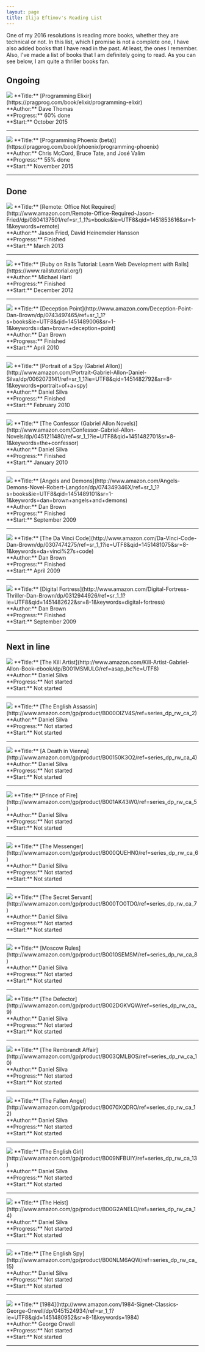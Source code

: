 ```yaml
---
layout: page
title: Ilija Eftimov's Reading List
---
```


<!--
Book template, just copy and paste this:

<img class='book-cover' src="https://upload.wikimedia.org/wikipedia/en/6/6b/DaVinciCode.jpg"/>
**Title:** [The Da Vinci Code](http://www.amazon.com/Da-Vinci-Code-Dan-Brown/dp/0307474275/ref=sr_1_1?ie=UTF8&qid=1451481075&sr=8-1&keywords=da+vinci%27s+code)<br/>
**Author:** Dan Brown<br/>
**Progress:** Finished<br/>
**Start:** April 2009<br/>
<hr/>
-->

One of my 2016 resolutions is reading more books, whether they are technical or
not. In this list, which I promise is not a complete one, I have also added books
that I have read in the past. At least, the ones I remember. Also, I've made a
list of books that I am definitely going to read. As you can see below, I am
quite a thriller books fan.

## Ongoing

<img class='book-cover' src="https://imagery.pragprog.com/products/361/elixir_xlargecover.jpg"/>
**Title:** [Programming Elixir](https://pragprog.com/book/elixir/programming-elixir)<br/>
**Author:** Dave Thomas<br/>
**Progress:** 60% done<br/>
**Start:** October 2015<br/>
<hr/>

<img class='book-cover' src="https://imagery.pragprog.com/products/452/phoenix_xlargebeta.jpg"/>
**Title:** [Programming Phoenix (beta)](https://pragprog.com/book/phoenix/programming-phoenix)<br/>
**Author:** Chris McCord, Bruce Tate, and José Valim<br/>
**Progress:** 55% done<br/>
**Start:** November 2015<br/>
<hr/>

## Done

<img class='book-cover' src="http://ecx.images-amazon.com/images/I/41KQs2jNyaL._SX330_BO1,204,203,200_.jpg"/>
**Title:** [Remote: Office Not Required](http://www.amazon.com/Remote-Office-Required-Jason-Fried/dp/0804137501/ref=sr_1_1?s=books&ie=UTF8&qid=1451853616&sr=1-1&keywords=remote)<br/>
**Author:** Jason Fried, David Heinemeier Hansson<br/>
**Progress:** Finished<br/>
**Start:** March 2013<br/>
<hr/>

<img class='book-cover' src="https://softcover.s3.amazonaws.com/636/ruby_on_rails_tutorial_3rd_edition/images/cover-web.png"/>
**Title:** [Ruby on Rails Tutorial: Learn Web Development with Rails](https://www.railstutorial.org/)<br/>
**Author:** Michael Hartl<br/>
**Progress:** Finished<br/>
**Start:** December 2012<br/>
<hr/>

<img class='book-cover' src="http://www.e-reading.club/cover/75/75398.jpg"/>
**Title:** [Deception Point](http://www.amazon.com/Deception-Point-Dan-Brown/dp/0743497465/ref=sr_1_1?s=books&ie=UTF8&qid=1451489006&sr=1-1&keywords=dan+brown+deception+point)<br/>
**Author:** Dan Brown<br/>
**Progress:** Finished<br/>
**Start:** April 2010<br/>
<hr/>

<img class='book-cover' src="http://d.gr-assets.com/books/1301657569l/9975779.jpg"/>
**Title:** [Portrait of a Spy (Gabriel Allon)](http://www.amazon.com/Portrait-Gabriel-Allon-Daniel-Silva/dp/0062073141/ref=sr_1_1?ie=UTF8&qid=1451482792&sr=8-1&keywords=portrait+of+a+spy)<br/>
**Author:** Daniel Silva<br/>
**Progress:** Finished<br/>
**Start:** February 2010<br/>
<hr/>

<img class='book-cover' src="http://danielsilvabooks.com/wordpress/wp-content/uploads/2012/04/book-confessor-lg.jpg"/>
**Title:** [The Confessor (Gabriel Allon Novels)](http://www.amazon.com/Confessor-Gabriel-Allon-Novels/dp/0451211480/ref=sr_1_1?ie=UTF8&qid=1451482701&sr=8-1&keywords=the+confessor)<br/>
**Author:** Daniel Silva<br/>
**Progress:** Finished<br/>
**Start:** January 2010<br/>
<hr/>

<img class='book-cover' src="http://d.gr-assets.com/books/1301657569l/9975779.jpg"/>
**Title:** [Angels and Demons](http://www.amazon.com/Angels-Demons-Novel-Robert-Langdon/dp/074349346X/ref=sr_1_1?s=books&ie=UTF8&qid=1451489101&sr=1-1&keywords=dan+brown+angels+and+demons)<br/>
**Author:** Dan Brown<br/>
**Progress:** Finished<br/>
**Start:** September 2009<br/>
<hr/>

<img class='book-cover' src="https://upload.wikimedia.org/wikipedia/en/6/6b/DaVinciCode.jpg"/>
**Title:** [The Da Vinci Code](http://www.amazon.com/Da-Vinci-Code-Dan-Brown/dp/0307474275/ref=sr_1_1?ie=UTF8&qid=1451481075&sr=8-1&keywords=da+vinci%27s+code)<br/>
**Author:** Dan Brown<br/>
**Progress:** Finished<br/>
**Start:** April 2009<br/>
<hr/>

<img class='book-cover' src="http://t0.gstatic.com/images?q=tbn:ANd9GcRvTjoa0PWBYL7Szf4AbFU02HnKFZaQtCyoLV-LzkPfuIvNR6ov"/>
**Title:** [Digital Fortress](http://www.amazon.com/Digital-Fortress-Thriller-Dan-Brown/dp/0312944926/ref=sr_1_1?ie=UTF8&qid=1451482622&sr=8-1&keywords=digital+fortress)<br/>
**Author:** Dan Brown<br/>
**Progress:** Finished<br/>
**Start:** September 2009<br/>
<hr/>

## Next in line

<img class='book-cover' src="http://ecx.images-amazon.com/images/I/81i3cYtF4DL.jpg"/>
**Title:** [The Kill Artist](http://www.amazon.com/Kill-Artist-Gabriel-Allon-Book-ebook/dp/B001MSMULG/ref=asap_bc?ie=UTF8)<br/>
**Author:** Daniel Silva<br/>
**Progress:** Not started<br/>
**Start:** Not started<br/>
<hr/>

<img class='book-cover' src="http://danielsilvabooklist.com/wp-content/uploads/2014/06/Daniel-Silva-The-English-Assassin-265x353.jpg"/>
**Title:** [The English Assassin](http://www.amazon.com/gp/product/B000OIZV4S/ref=series_dp_rw_ca_2)<br/>
**Author:** Daniel Silva<br/>
**Progress:** Not started<br/>
**Start:** Not started<br/>
<hr/>

<img class='book-cover' src="http://danielsilvabooks.com/wordpress/wp-content/uploads/2012/04/book-death-vienna-lg.jpg"/>
**Title:** [A Death in Vienna](http://www.amazon.com/gp/product/B00150K3O2/ref=series_dp_rw_ca_4)<br/>
**Author:** Daniel Silva<br/>
**Progress:** Not started<br/>
**Start:** Not started<br/>
<hr/>

<img class='book-cover' src="http://danielsilvabooks.com/wordpress/wp-content/uploads/2012/04/book-prince-fire-lg.jpg"/>
**Title:** [Prince of Fire](http://www.amazon.com/gp/product/B001AK43W0/ref=series_dp_rw_ca_5)<br/>
**Author:** Daniel Silva<br/>
**Progress:** Not started<br/>
**Start:** Not started<br/>
<hr/>

<img class='book-cover' src="https://www.penguin.com.au/jpg-large/9780141026718.jpg"/>
**Title:** [The Messenger](http://www.amazon.com/gp/product/B000QUEHN0/ref=series_dp_rw_ca_6)<br/>
**Author:** Daniel Silva<br/>
**Progress:** Not started<br/>
**Start:** Not started<br/>
<hr/>

<img class='book-cover' src="http://ecx.images-amazon.com/images/I/51whJIN9POL._SX373_BO1,204,203,200_.jpg"/>
**Title:** [The Secret Servant](http://www.amazon.com/gp/product/B000TO0TD0/ref=series_dp_rw_ca_7)<br/>
**Author:** Daniel Silva<br/>
**Progress:** Not started<br/>
**Start:** Not started<br/>
<hr/>

<img class='book-cover' src="http://ecx.images-amazon.com/images/I/51BPI5Ema1L._SX281_BO1,204,203,200_.jpg"/>
**Title:** [Moscow Rules](http://www.amazon.com/gp/product/B0010SEMSM/ref=series_dp_rw_ca_8)<br/>
**Author:** Daniel Silva<br/>
**Progress:** Not started<br/>
**Start:** Not started<br/>
<hr/>

<img class='book-cover' src="http://ecx.images-amazon.com/images/I/51BtYDph38L._SX334_BO1,204,203,200_.jpg"/>
**Title:** [The Defector](http://www.amazon.com/gp/product/B002DGKVQW/ref=series_dp_rw_ca_9)<br/>
**Author:** Daniel Silva<br/>
**Progress:** Not started<br/>
**Start:** Not started<br/>
<hr/>

<img class='book-cover' src="http://ecx.images-amazon.com/images/I/51Yzc%2BPwSIL._SX373_BO1,204,203,200_.jpg"/>
**Title:** [The Rembrandt Affair](http://www.amazon.com/gp/product/B003QMLBOS/ref=series_dp_rw_ca_10)<br/>
**Author:** Daniel Silva<br/>
**Progress:** Not started<br/>
**Start:** Not started<br/>
<hr/>

<img class='book-cover' src="http://ecx.images-amazon.com/images/I/51yKwTz48gL._SX330_BO1,204,203,200_.jpg"/>
**Title:** [The Fallen Angel](http://www.amazon.com/gp/product/B0070XQDRO/ref=series_dp_rw_ca_12)<br/>
**Author:** Daniel Silva<br/>
**Progress:** Not started<br/>
**Start:** Not started<br/>
<hr/>

<img class='book-cover' src="http://ecx.images-amazon.com/images/I/51Zoa2N42kL._SX331_BO1,204,203,200_.jpg"/>
**Title:** [The English Girl](http://www.amazon.com/gp/product/B009NFBUIY/ref=series_dp_rw_ca_13)<br/>
**Author:** Daniel Silva<br/>
**Progress:** Not started<br/>
**Start:** Not started<br/>
<hr/>

<img class='book-cover' src="http://ecx.images-amazon.com/images/I/510CdL4ZeyL._SX333_BO1,204,203,200_.jpg"/>
**Title:** [The Heist](http://www.amazon.com/gp/product/B00G2ANELO/ref=series_dp_rw_ca_14)<br/>
**Author:** Daniel Silva<br/>
**Progress:** Not started<br/>
**Start:** Not started<br/>
<hr/>

<img class='book-cover' src="http://ecx.images-amazon.com/images/I/51s2Vt4urjL._SX329_BO1,204,203,200_.jpg"/>
**Title:** [The English Spy](http://www.amazon.com/gp/product/B00NLM6AQW/ref=series_dp_rw_ca_15)<br/>
**Author:** Daniel Silva<br/>
**Progress:** Not started<br/>
**Start:** Not started<br/>
<hr/>

<img class='book-cover' src="http://t2.gstatic.com/images?q=tbn:ANd9GcQdCf2z_9xK2-HvOkf-wlKKgOW1m6-uBBBemJ1KDJO0NXb5nscf"/>
**Title:** [1984](http://www.amazon.com/1984-Signet-Classics-George-Orwell/dp/0451524934/ref=sr_1_1?ie=UTF8&qid=1451480952&sr=8-1&keywords=1984)<br/>
**Author:** George Orwell<br/>
**Progress:** Not started<br/>
**Start:** Not started<br/>
<hr/>

